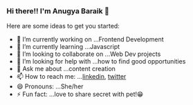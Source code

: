 ### Hi there!! I'm Anugya Baraik 👋



Here are some ideas to get you started:

- 🔭 I’m currently working on ...Frontend Development
- 🌱 I’m currently learning ...Javascript
- 👯 I’m looking to collaborate on ...Web Dev projects
- 🤔 I’m looking for help with ...how to find good opportunities
- 💬 Ask me about ...content creation
- 📫 How to reach me: ...[linkedin](https://www.linkedIn.com/in/anugya-baraik-986500210), [twitter](https://www.twitter.com/AnugyaBaraik)
- 😄 Pronouns: ...She/her
- ⚡ Fun fact: ...love to share secret with pet!😁


